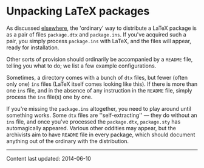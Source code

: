 # Unpacking LaTeX packages




As discussed [elsewhere](./FAQ-dtx.html), the 'ordinary' way to
distribute a LaTeX package is as a pair of files `package.dtx`
and `package.ins`.  If you've acquired such a pair, you simply
process `package.ins` with LaTeX, and the files will appear,
ready for installation.


Other sorts of provision should ordinarily be accompanied by a
`README` file, telling you what to do; we list a few example
configurations.


Sometimes, a directory comes with a bunch of `dtx` files, but
fewer (often only one) `ins` files (LaTeX itself comes
looking like this).  If there is more than one `ins` file,
and in the absence of any instruction in the `README` file, simply
process the `ins` file(s) one by one.


If you're missing the `package.ins` altogether, you need to play
around until something works.  Some `dtx` files are
''self-extracting''&nbsp;&mdash; they do without an `ins` file, and once
you've processed the `package.dtx`, `package.sty` has
automagically appeared.  Various other oddities may appear, but the
archivists aim to have `README` file in every package, which
should document anything out of the ordinary with the distribution.



----
Content last updated: 2014-06-10

